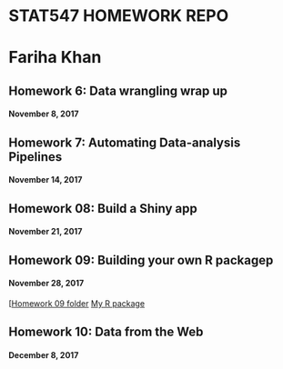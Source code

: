 # STAT547 HOMEWORK REPO
# Fariha Khan


## Homework 6: Data wrangling wrap up
#### November 8, 2017

## Homework 7: Automating Data-analysis Pipelines
#### November 14, 2017

## Homework 08: Build a Shiny app
#### November 21, 2017

## Homework 09: Building your own R packagep
#### November 28, 2017

[[Homework 09 folder](https://github.com/farihakhan/STAT547-hw-khan-fariha/blob/master/hw_09/README_hw09.md)
[My R package](https://github.com/farihakhan/powersPackage)

## Homework 10: Data from the Web
#### December 8, 2017
#### 
